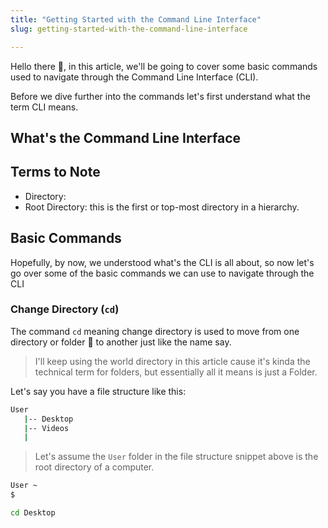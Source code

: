 ```yaml
---
title: "Getting Started with the Command Line Interface"
slug: getting-started-with-the-command-line-interface

---
```


Hello there 👋, in this article, we'll be going to cover some basic commands used to navigate through the Command Line Interface (CLI).

Before we dive further into the commands let's first understand what the term CLI means.

## What's the Command Line Interface

## Terms to Note
- Directory:
- Root Directory: this is the first or top-most directory in a hierarchy. 

## Basic Commands
Hopefully, by now, we understood what's the CLI is all about, so now let's go over some of the basic commands we can use to navigate through the CLI

### Change Directory (`cd`)

The command `cd` meaning change directory is used to move from one directory or folder 📂  to another just like the name say.

> I'll keep using the world directory in this article cause it's kinda the technical term for folders, but essentially all it means is just a Folder.

Let's say you have a file structure like this:

```bash
User
   |-- Desktop
   |-- Videos
   |
```
> Let's assume the `User` folder in the file structure snippet above is the root directory of a computer.

```bash
User ~
$
```

```bash
cd Desktop
```



